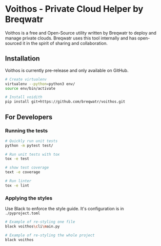# Voithos - Private Cloud Helper by Breqwatr

Voithos is a free and Open-Source utility written by Breqwatr to deploy and
manage private clouds. Breqwatr uses this tool internally and has open-sourced
it in the spirit of sharing and collaboration.


## Installation

Voithos is currently pre-release and only available on GitHub.

```bash
# Create virtualenv
virtualenv --python=python3 env/
source env/bin/activate

# Install voidith
pip install git+https://github.com/breqwatr/voithos.git
```



## For Developers

### Running the tests

```bash
# Quickly run unit tests
python -m pytest test/

# Run unit tests with tox
tox -e test

# show test coverage
text -e coverage

# Run linter
tox -e lint
```

### Applying the styles

Use Black to enforce the style guide. It's configuration is in `./pyproject.toml`

```bash
# Example of re-styling one file
black voithos\cli\main.py

# Example of re-styling the whole project
black voithos
```
